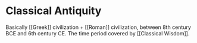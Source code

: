 # Classical Antiquity 
Basically [[Greek]] civilization + [[Roman]] civilization, between 8th century BCE and 6th century CE. The time period covered by [[Classical Wisdom]]. 